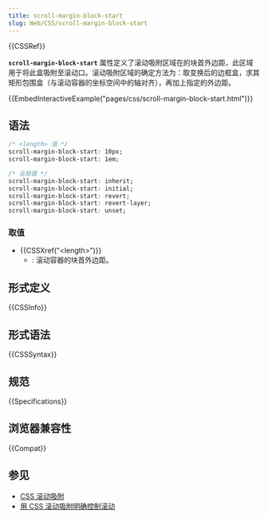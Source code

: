 ```yaml
---
title: scroll-margin-block-start
slug: Web/CSS/scroll-margin-block-start
---
```


{{CSSRef}}

**`scroll-margin-block-start`** 属性定义了滚动吸附区域在的块首外边距，此区域用于将此盒吸附至滚动口。滚动吸附区域的确定方法为：取变换后的边框盒，求其矩形包围盒（与滚动容器的坐标空间中的轴对齐），再加上指定的外边距。

{{EmbedInteractiveExample("pages/css/scroll-margin-block-start.html")}}

## 语法

```css
/* <length> 值 */
scroll-margin-block-start: 10px;
scroll-margin-block-start: 1em;

/* 全局值 */
scroll-margin-block-start: inherit;
scroll-margin-block-start: initial;
scroll-margin-block-start: revert;
scroll-margin-block-start: revert-layer;
scroll-margin-block-start: unset;
```

### 取值

- {{CSSXref("&lt;length&gt;")}}
  - : 滚动容器的块首外边距。

## 形式定义

{{CSSInfo}}

## 形式语法

{{CSSSyntax}}

## 规范

{{Specifications}}

## 浏览器兼容性

{{Compat}}

## 参见

- [CSS 滚动吸附](/zh-CN/docs/Web/CSS/CSS_scroll_snap)
- [用 CSS 滚动吸附明确控制滚动](https://web.dev/articles/css-scroll-snap)
